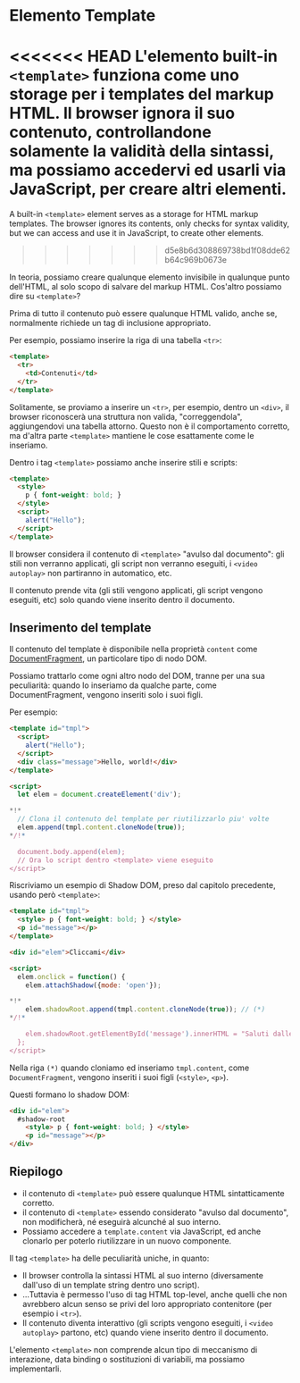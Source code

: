 
# Elemento Template

<<<<<<< HEAD
L'elemento built-in `<template>` funziona come uno storage per i templates del markup HTML. Il browser ignora il suo contenuto, controllandone solamente la validità della sintassi, ma possiamo accedervi ed usarli via JavaScript, per creare altri elementi.
=======
A built-in `<template>` element serves as a storage for HTML markup templates. The browser ignores its contents, only checks for syntax validity, but we can access and use it in JavaScript, to create other elements.
>>>>>>> d5e8b6d308869738bd1f08dde62b64c969b0673e

In teoria, possiamo creare qualunque elemento invisibile in qualunque punto dell'HTML, al solo scopo di salvare del markup HTML. Cos'altro possiamo dire su `<template>`?

Prima di tutto il contenuto può essere qualunque HTML valido, anche se, normalmente richiede un tag di inclusione appropriato.

Per esempio, possiamo inserire la riga di una tabella `<tr>`:
```html
<template>
  <tr>
    <td>Contenuti</td>
  </tr>
</template>
```

Solitamente, se proviamo a inserire un `<tr>`, per esempio, dentro un `<div>`, il browser riconoscerà una struttura non valida, "correggendola", aggiungendovi una tabella attorno. Questo non è il comportamento corretto, ma d'altra parte `<template>` mantiene le cose esattamente come le inseriamo.

Dentro i tag `<template>` possiamo anche inserire stili e scripts:

```html
<template>
  <style>
    p { font-weight: bold; }
  </style>
  <script>
    alert("Hello");
  </script>
</template>
```

Il browser considera il contenuto di `<template>` "avulso dal documento": gli stili non verranno applicati, gli script non verranno eseguiti, i `<video autoplay>` non partiranno in automatico, etc.

Il contenuto prende vita (gli stili vengono applicati, gli script vengono eseguiti, etc) solo quando viene inserito dentro il documento.

## Inserimento del template

Il contenuto del template è disponibile nella proprietà `content` come [DocumentFragment](info:modifying-document#document-fragment), un particolare tipo di nodo DOM.

Possiamo trattarlo come ogni altro nodo del DOM, tranne per una sua peculiarità: quando lo inseriamo da qualche parte, come DocumentFragment, vengono inseriti solo i suoi figli.

Per esempio:

```html run
<template id="tmpl">
  <script>
    alert("Hello");
  </script>
  <div class="message">Hello, world!</div>
</template>

<script>
  let elem = document.createElement('div');

*!*
  // Clona il contenuto del template per riutilizzarlo piu' volte
  elem.append(tmpl.content.cloneNode(true));
*/!*

  document.body.append(elem);
  // Ora lo script dentro <template> viene eseguito
</script>
```

Riscriviamo un esempio di Shadow DOM, preso dal capitolo precedente, usando però `<template>`:

```html run untrusted autorun="no-epub" height=60
<template id="tmpl">
  <style> p { font-weight: bold; } </style>
  <p id="message"></p>
</template>

<div id="elem">Cliccami</div>

<script>
  elem.onclick = function() {
    elem.attachShadow({mode: 'open'});

*!*
    elem.shadowRoot.append(tmpl.content.cloneNode(true)); // (*)
*/!*

    elem.shadowRoot.getElementById('message').innerHTML = "Saluti dalle ombre!";
  };
</script>
```

Nella riga `(*)` quando cloniamo ed inseriamo `tmpl.content`, come `DocumentFragment`, vengono inseriti i suoi figli (`<style>`, `<p>`).

Questi formano lo shadow DOM:

```html
<div id="elem">
  #shadow-root
    <style> p { font-weight: bold; } </style>
    <p id="message"></p>
</div>
```

## Riepilogo

- il contenuto di `<template>` può essere qualunque HTML sintatticamente corretto.
- il contenuto di `<template>` essendo considerato "avulso dal documento", non modificherà, né eseguirà alcunché al suo interno.
- Possiamo accedere a `template.content` via JavaScript, ed anche clonarlo per poterlo riutilizzare in un nuovo componente.

Il tag `<template>` ha delle peculiarità uniche, in quanto:

- Il browser controlla la sintassi HTML al suo interno (diversamente dall'uso di un template string dentro uno script).
- ...Tuttavia è permesso l'uso di tag HTML top-level, anche quelli che non avrebbero alcun senso se privi del loro appropriato contenitore (per esempio i `<tr>`).
- Il contenuto diventa interattivo (gli scripts vengono eseguiti, i `<video autoplay>` partono, etc) quando viene inserito dentro il documento.

L'elemento `<template>` non comprende alcun tipo di meccanismo di interazione, data binding o sostituzioni di variabili, ma possiamo implementarli.
